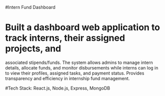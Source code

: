 #Intern Fund Dashboard
 # Built a dashboard web application to track interns, their assigned projects, and 
  associated stipends/funds. The system allows admins to manage intern details, 
  allocate funds, and monitor disbursements while interns can log in to view their 
  profiles, assigned tasks, and payment status. Provides transparency and efficiency 
  in internship fund management.

#Tech Stack: React.js, Node.js, Express, MongoDB
